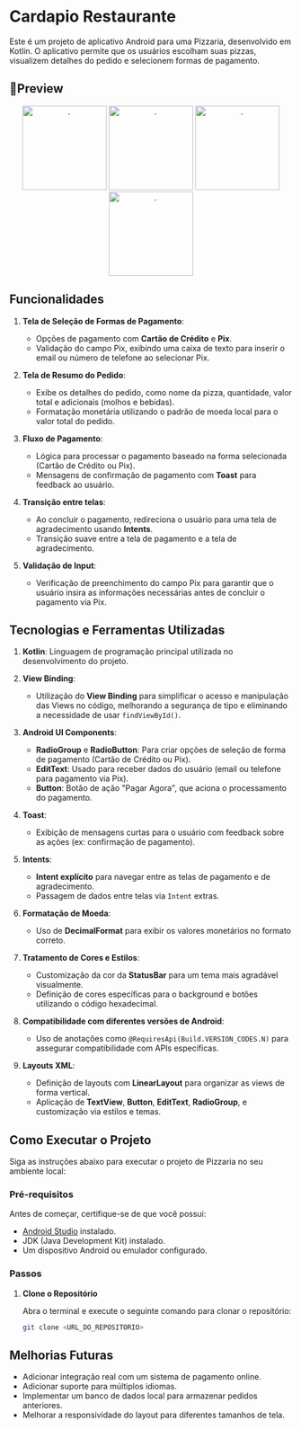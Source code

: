 # Cardapio Restaurante

Este é um projeto de aplicativo Android para uma Pizzaria, desenvolvido em Kotlin. O aplicativo permite que os usuários escolham suas pizzas, visualizem detalhes do pedido e selecionem formas de pagamento.

## 📱Preview

<p align="center">
  <img src="https://github.com/user-attachments/assets/c27bbe31-5696-45cc-b80e-beb390c3247f" alt="." width="150"/>
  <img src="https://github.com/user-attachments/assets/d04204de-98c0-40da-aed7-6ea81f311b6f" alt="." width="150"/>
  <img src="https://github.com/user-attachments/assets/11a7ab23-93b9-41d8-9bda-1a93d2fb984c" alt="." width="150"/>
  <img src="https://github.com/user-attachments/assets/3b9ae4a9-66af-4cc3-a99b-1dea2deeb3e0" alt="." width="150"/>
</p>



## Funcionalidades

1. **Tela de Seleção de Formas de Pagamento**:
   - Opções de pagamento com **Cartão de Crédito** e **Pix**.
   - Validação do campo Pix, exibindo uma caixa de texto para inserir o email ou número de telefone ao selecionar Pix.

2. **Tela de Resumo do Pedido**:
   - Exibe os detalhes do pedido, como nome da pizza, quantidade, valor total e adicionais (molhos e bebidas).
   - Formatação monetária utilizando o padrão de moeda local para o valor total do pedido.

3. **Fluxo de Pagamento**:
   - Lógica para processar o pagamento baseado na forma selecionada (Cartão de Crédito ou Pix).
   - Mensagens de confirmação de pagamento com **Toast** para feedback ao usuário.

4. **Transição entre telas**:
   - Ao concluir o pagamento, redireciona o usuário para uma tela de agradecimento usando **Intents**.
   - Transição suave entre a tela de pagamento e a tela de agradecimento.
  
5. **Validação de Input**:
   - Verificação de preenchimento do campo Pix para garantir que o usuário insira as informações necessárias antes de concluir o pagamento via Pix.


## Tecnologias e Ferramentas Utilizadas

1. **Kotlin**: Linguagem de programação principal utilizada no desenvolvimento do projeto.
   
2. **View Binding**:
   - Utilização do **View Binding** para simplificar o acesso e manipulação das Views no código, melhorando a segurança de tipo e eliminando a necessidade de usar `findViewById()`.

3. **Android UI Components**:
   - **RadioGroup** e **RadioButton**: Para criar opções de seleção de forma de pagamento (Cartão de Crédito ou Pix).
   - **EditText**: Usado para receber dados do usuário (email ou telefone para pagamento via Pix).
   - **Button**: Botão de ação "Pagar Agora", que aciona o processamento do pagamento.

4. **Toast**:
   - Exibição de mensagens curtas para o usuário com feedback sobre as ações (ex: confirmação de pagamento).

5. **Intents**:
   - **Intent explícito** para navegar entre as telas de pagamento e de agradecimento.
   - Passagem de dados entre telas via `Intent` extras.

6. **Formatação de Moeda**:
   - Uso de **DecimalFormat** para exibir os valores monetários no formato correto.

7. **Tratamento de Cores e Estilos**:
   - Customização da cor da **StatusBar** para um tema mais agradável visualmente.
   - Definição de cores específicas para o background e botões utilizando o código hexadecimal.

8. **Compatibilidade com diferentes versões de Android**:
   - Uso de anotações como `@RequiresApi(Build.VERSION_CODES.N)` para assegurar compatibilidade com APIs específicas.

9. **Layouts XML**:
   - Definição de layouts com **LinearLayout** para organizar as views de forma vertical.
   - Aplicação de **TextView**, **Button**, **EditText**, **RadioGroup**, e customização via estilos e temas.


## Como Executar o Projeto

Siga as instruções abaixo para executar o projeto de Pizzaria no seu ambiente local:

### Pré-requisitos

Antes de começar, certifique-se de que você possui:

- [Android Studio](https://developer.android.com/studio) instalado.
- JDK (Java Development Kit) instalado.
- Um dispositivo Android ou emulador configurado.

### Passos

1. **Clone o Repositório**

   Abra o terminal e execute o seguinte comando para clonar o repositório:

   ```bash
   git clone <URL_DO_REPOSITORIO>

## Melhorias Futuras

- Adicionar integração real com um sistema de pagamento online.
- Adicionar suporte para múltiplos idiomas.
- Implementar um banco de dados local para armazenar pedidos anteriores.
- Melhorar a responsividade do layout para diferentes tamanhos de tela.
